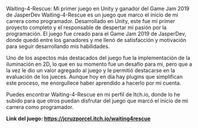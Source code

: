 Waiting-4-Rescue: Mi primer juego en Unity y ganador del Game Jam 2019 de JasperDev
Waiting-4-Rescue es un juego que marco el inicio de mi carrera como programador. Desarrollado en Unity, este fue mi primer proyecto completo y el responsable de despertar mi pasión por la programación.
El juego fue creado para el Game Jam 2019 de JasperDev, donde quedó entre los ganadores y me llenó de satisfacción y motivación para seguir desarrollando mis habilidades.

Uno de los aspectos más destacados del juego fue la implementación de la iluminación en 2D, lo que en su momento fue un desafío para mi, pero que a la vez le dio un valor agregado al juego y le permitió destacarse en la evaluación de los jueces.
Aunque hoy en día hay plugins que simplifican este proceso, me enorgullece haber aprendido a hacerlo por mi cuenta.

Puedes encontrar Waiting-4-Rescue en mi perfil de Itch.io, donde lo he subido para que otros puedan disfrutar del juego que marcó el inicio de mi carrera como programador.

**Link del juego: https://jcruzporcel.itch.io/waiting4rescue**
